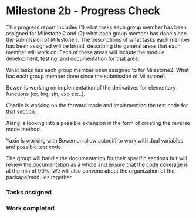 # Milestone 2b - Progress Check

This progress report includes (1) what tasks each group member has been assigned for Milestone 2 and (2) what each group member has done since the submission of Milestone 1. The descriptions of what tasks each member has been assigned will be broad, describing the general areas that each member will work on. Each of these areas will include the module development, testing, and documentation for that area.

What tasks has each group member been assigned to for Milestone2.
What has each group member done since the submission of Milestone1.


Bowen is working on implementation of the derivatives for elementary functions (ex. log, sin, exp etc..).


Charlie is working on the forward mode and implementing the test code for that section. 

Xiang is looking into a possible extension in the form of creating the reverse mode method.

Yaxin is working with Bowen on allow autodiff to work with dual variables and possible test code.

The group will handle the documentation for their specific sections but will review the documentation as a whole and ensure that the code coverage is at the min of 90%. We will also convene about the organization of the package/modules together.


### Tasks assigned

### Work completed
